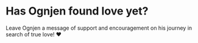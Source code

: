 # Has Ognjen found love yet?

Leave Ognjen a message of support and encouragement on his journey in search of true love! :heart:
